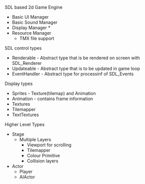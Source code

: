 SDL based 2d Game Engine  
* Basic UI Manager
* Basic Sound Manager
* Display Manager
   * 
* Resource Manager
   * TMX file support

SDL control types
* Renderable - Abstract type that is be rendered on screen with SDL_Renderer
* Updateable - Abstract type that is to be  updated in game loop
* EventHandler - Abstract type for processinf of SDL_Events

Display types
* Sprites - Texture(tilemap) and Animation
* Animation - contains frame information
* Textures
* Tilemapper 
* TextTextures

Higher Level Types
* Stage
  * Multiple Layers
    * Viewport for scrolling
    * Tilemapper
    * Colour Primitive
    * Collision layers
* Actor 
  * Player
  * AIActor
 
